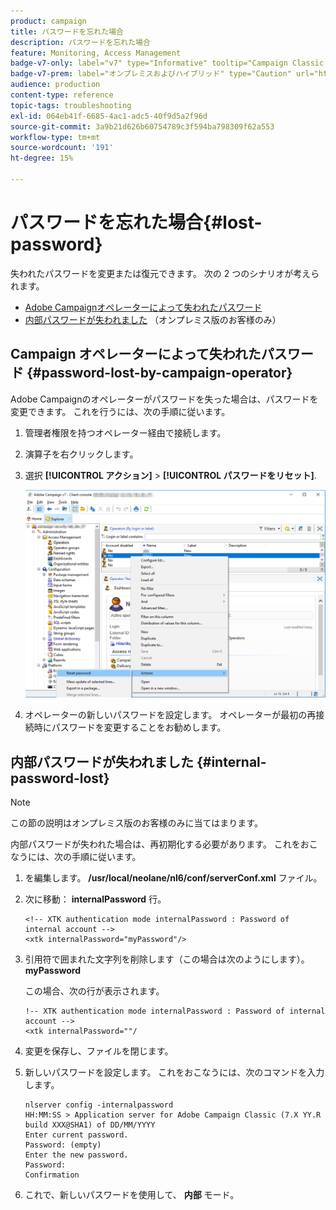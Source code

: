 ```yaml
---
product: campaign
title: パスワードを忘れた場合
description: パスワードを忘れた場合
feature: Monitoring, Access Management
badge-v7-only: label="v7" type="Informative" tooltip="Campaign Classic v7 にのみ適用されます"
badge-v7-prem: label="オンプレミスおよびハイブリッド" type="Caution" url="https://experienceleague.adobe.com/docs/campaign-classic/using/installing-campaign-classic/architecture-and-hosting-models/hosting-models-lp/hosting-models.html?lang=ja" tooltip="オンプレミスデプロイメントとハイブリッドデプロイメントにのみ適用されます"
audience: production
content-type: reference
topic-tags: troubleshooting
exl-id: 064eb41f-6685-4ac1-adc5-40f9d5a2f96d
source-git-commit: 3a9b21d626b60754789c3f594ba798309f62a553
workflow-type: tm+mt
source-wordcount: '191'
ht-degree: 15%

---
```


# パスワードを忘れた場合{#lost-password}



失われたパスワードを変更または復元できます。
次の 2 つのシナリオが考えられます。

* [Adobe Campaignオペレーターによって失われたパスワード](#password-lost-by-campaign-operator)
* [内部パスワードが失われました](#internal-password-lost) （オンプレミス版のお客様のみ）

## Campaign オペレーターによって失われたパスワード {#password-lost-by-campaign-operator}

Adobe Campaignのオペレーターがパスワードを失った場合は、パスワードを変更できます。
これを行うには、次の手順に従います。

1. 管理者権限を持つオペレーター経由で接続します。
1. 演算子を右クリックします。
1. 選択 **[!UICONTROL アクション]** > **[!UICONTROL パスワードをリセット]**.

   ![](assets/operator-passwd.png)

1. オペレーターの新しいパスワードを設定します。 オペレーターが最初の再接続時にパスワードを変更することをお勧めします。

## 内部パスワードが失われました {#internal-password-lost}

>[!NOTE]
>
>この節の説明はオンプレミス版のお客様のみに当てはまります。

内部パスワードが失われた場合は、再初期化する必要があります。
これをおこなうには、次の手順に従います。

1. を編集します。 **/usr/local/neolane/nl6/conf/serverConf.xml** ファイル。

1. 次に移動： **internalPassword** 行。

   ```
   <!-- XTK authentication mode internalPassword : Password of internal account -->
   <xtk internalPassword="myPassword"/>
   ```

1. 引用符で囲まれた文字列を削除します（この場合は次のようにします）。 **myPassword**

   この場合、次の行が表示されます。

   ```
   !-- XTK authentication mode internalPassword : Password of internal account -->
   <xtk internalPassword=""/
   ```

1. 変更を保存し、ファイルを閉じます。

1. 新しいパスワードを設定します。 これをおこなうには、次のコマンドを入力します。

   ```
   nlserver config -internalpassword
   HH:MM:SS > Application server for Adobe Campaign Classic (7.X YY.R build XXX@SHA1) of DD/MM/YYYY
   Enter current password.
   Password: (empty)
   Enter the new password.
   Password: 
   Confirmation 
   ```

1. これで、新しいパスワードを使用して、 **内部** モード。
